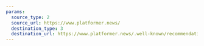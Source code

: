 ```yaml
---
params:
  source_type: 2
  source_url: https://www.platformer.news/
  destination_type: 3
  destination_url: https://www.platformer.news/.well-known/recommendations.opml
---
```

